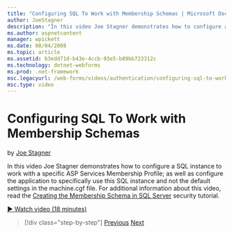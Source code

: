 ```yaml
---
title: "Configuring SQL To Work with Membership Schemas | Microsoft Docs"
author: JoeStagner
description: "In this video Joe Stagner demonstrates how to configure a SQL instance to work with a specific ASP Services Membership Profile; as well as configure the appl..."
ms.author: aspnetcontent
manager: wpickett
ms.date: 08/04/2008
ms.topic: article
ms.assetid: b3edd71d-b43e-4ccb-93e5-b89bb723312c
ms.technology: dotnet-webforms
ms.prod: .net-framework
msc.legacyurl: /web-forms/videos/authentication/configuring-sql-to-work-with-membership-schemas
msc.type: video
---
```

Configuring SQL To Work with Membership Schemas
====================
by [Joe Stagner](https://github.com/JoeStagner)

In this video Joe Stagner demonstrates how to configure a SQL instance to work with a specific ASP Services Membership Profile; as well as configure the application to specifically use this SQL instance and not the default settings in the machine.cgf file. For additional information about this video, read the [Creating the Membership Schema in SQL Server](../../overview/older-versions-security/membership/creating-the-membership-schema-in-sql-server-vb.md) security tutorial.

[&#9654; Watch video (18 minutes)](https://channel9.msdn.com/Blogs/ASP-NET-Site-Videos/configuring-sql-to-work-with-membership-schemas)

>[!div class="step-by-step"]
[Previous](understanding-aspnet-memberships.md)
[Next](changing-membership-settings-in-the-default-membership-schema.md)
